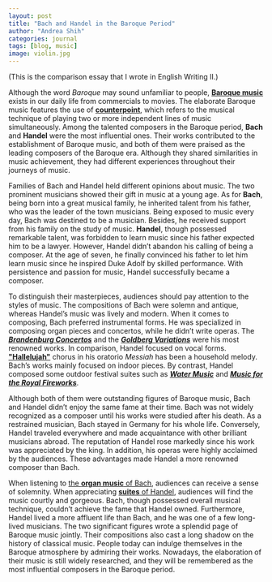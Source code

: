 ```yaml
---
layout: post
title: "Bach and Handel in the Baroque Period"
author: "Andrea Shih"
categories: journal
tags: [blog, music]
image: violin.jpg
---
```

(This is the comparison essay that I wrote in English Writing II.)

Although the word *Baroque* may sound unfamiliar to people, [**Baroque music**](https://www.baroque.org/baroque/whatis) exists in our daily life from commercials to movies. The elaborate Baroque music
features the use of [**counterpoint**](https://www.britannica.com/art/counterpoint-music), which refers to the musical technique of playing two
or more independent lines of music simultaneously. Among the talented composers in
the Baroque period, **Bach** and **Handel** were the most influential ones. Their works
contributed to the establishment of Baroque music, and both of them were praised as
the leading composers of the Baroque era. Although they shared similarities in music
achievement, they had different experiences throughout their journeys of music.

Families of Bach and Handel held different opinions about music. The two
prominent musicians showed their gift in music at a young age. As for **Bach**, being
born into a great musical family, he inherited talent from his father, who was the
leader of the town musicians. Being exposed to music every day, Bach was destined
to be a musician. Besides, he received support from his family on the study of music. **Handel**,
though possessed remarkable talent, was forbidden to learn music since his father
expected him to be a lawyer. However, Handel didn’t abandon his calling of being a
composer. At the age of seven, he finally convinced his father to let him learn music
since he inspired Duke Adolf by skilled performance. With persistence and passion
for music, Handel successfully became a composer.

To distinguish their masterpieces, audiences should pay attention to the styles of
music. The compositions of Bach were solemn and antique, whereas Handel’s music
was lively and modern. When it comes to composing, Bach preferred instrumental
forms. He was specialized in composing organ pieces and concertos, while he didn’t
write operas. The [***Brandenburg Concertos***](https://www.youtube.com/watch?v=NCPM8DEsvmc) and the [***Goldberg Variations***](https://www.youtube.com/watch?v=Ah392lnFHxM) were his most
renowned works. In comparison, Handel focused on vocal forms. [**"Hallelujah"**](https://www.youtube.com/watch?v=VI6dsMeABpU) chorus
in his oratorio *Messiah* has been a household melody. Bach’s works mainly focused
on indoor pieces. By contrast, Handel composed some outdoor festival suites such as
[***Water Music***](https://www.youtube.com/watch?v=Kuw8YjSbKd4) and [***Music for the Royal Fireworks***](https://www.youtube.com/watch?v=i7vJ2UFbeXA).

Although both of them were outstanding figures of Baroque music, Bach and
Handel didn’t enjoy the same fame at their time. Bach was not widely recognized as a composer until his works were studied after his death. As a restrained musician, Bach
stayed in Germany for his whole life. Conversely, Handel traveled everywhere and
made acquaintance with other brilliant musicians abroad. The reputation of Handel
rose markedly since his work was appreciated by the king. In addition, his operas
were highly acclaimed by the audiences. These advantages made Handel a more
renowned composer than Bach.

When listening to [the **organ music** of Bach](https://www.youtube.com/watch?v=AgDMxs4aHZU), audiences can receive a sense of
solemnity. When appreciating [**suites** of Handel](https://www.youtube.com/watch?v=ji6Xx24Oc4s), audiences will find the music courtly
and gorgeous. Bach, though possessed overall musical technique, couldn’t achieve the
fame that Handel owned. Furthermore, Handel lived a more affluent life than Bach,
and he was one of a few long-lived musicians. The two significant figures wrote a
splendid page of Baroque music jointly. Their compositions also cast a long shadow
on the history of classical music. People today can indulge themselves in the Baroque
atmosphere by admiring their works. Nowadays, the elaboration of their music is still
widely researched, and they will be remembered as the most influential composers in
the Baroque period.
